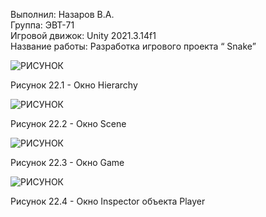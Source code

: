 Выполнил: Назаров В.А.  
Группа: ЭВТ-71  
Игровой движок: Unity 2021.3.14f1  
Название работы: Разработка игрового проекта “ Snake”  




![РИСУНОК](https://gspics.org/images/2022/12/03/0Xb2wK.png)  

Рисунок 22.1 - Окно Hierarchy  

![РИСУНОК](https://gspics.org/images/2022/12/03/0Xb7N7.png)  

Рисунок 22.2 - Окно Scene  

![РИСУНОК](https://gspics.org/images/2022/12/03/0XbOBn.png)  

Рисунок 22.3 - Окно Game  

![РИСУНОК](https://gspics.org/images/2022/12/03/0XblXu.png)  

Рисунок 22.4 - Окно Inspector объекта Player  
